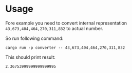 # Usage

Fore example you need to convert internal representation `43,673,404,464,270,311,832` to actual number.

So run following command:

```shell
cargo run -p converter -- 43,673,404,464,270,311,832
```

This should print result:

```shell
2.36753999999999999995
```